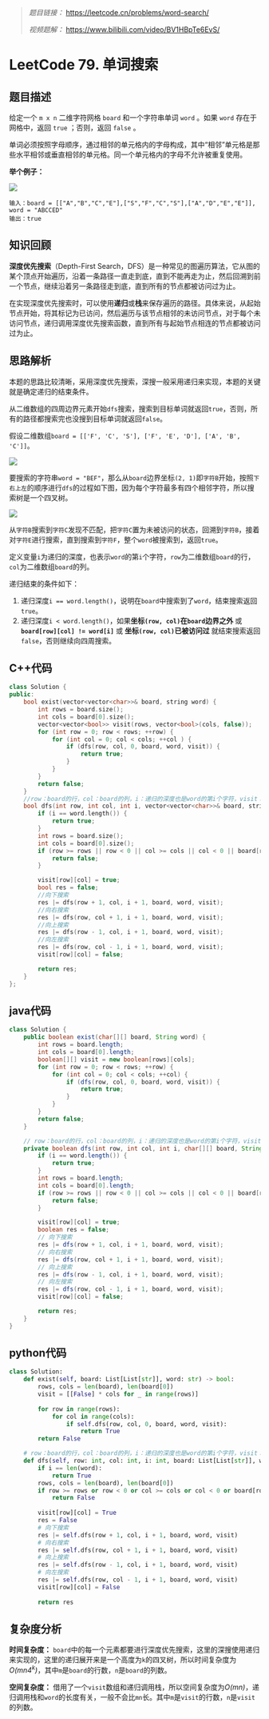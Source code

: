 > *题目链接：* https://leetcode.cn/problems/word-search/
>
> *视频题解：* https://www.bilibili.com/video/BV1HBpTe6EvS/

# LeetCode 79. 单词搜索

## 题目描述

给定一个 `m x n` 二维字符网格 `board` 和一个字符串单词 `word` 。如果 `word` 存在于网格中，返回 `true` ；否则，返回 `false` 。

单词必须按照字母顺序，通过相邻的单元格内的字母构成，其中“相邻”单元格是那些水平相邻或垂直相邻的单元格。同一个单元格内的字母不允许被重复使用。

**举个例子：**

![](https://gitee.com/ldtech007/picture/raw/master/pic/lc-0079-01.png)

```
输入：board = [["A","B","C","E"],["S","F","C","S"],["A","D","E","E"]], word = "ABCCED"
输出：true
```

## 知识回顾

**深度优先搜索**（Depth-First Search，DFS）是一种常见的图遍历算法，它从图的某个顶点开始遍历，沿着一条路径一直走到底，直到不能再走为止，然后回溯到前一个节点，继续沿着另一条路径走到底，直到所有的节点都被访问过为止。

在实现深度优先搜索时，可以使用**递归**或**栈**来保存遍历的路径。具体来说，从起始节点开始，将其标记为已访问，然后遍历与该节点相邻的未访问节点，对于每个未访问节点，递归调用深度优先搜索函数，直到所有与起始节点相连的节点都被访问过为止。

## 思路解析

本题的思路比较清晰，采用深度优先搜索，深搜一般采用递归来实现，本题的关键就是确定递归的结束条件。

从二维数组的四周边界元素开始`dfs`搜索，搜索到目标单词就返回`true`，否则，所有的路径都搜索完也没搜到目标单词就返回`false`。

假设二维数组`board = [['F', 'C', 'S'], ['F', 'E', 'D'], ['A', 'B', 'C']]`。

![](https://gitee.com/ldtech007/picture/raw/master/pic/lc-0079-02.png)

要搜索的字符串`word = "BEF"`，那么从`board`边界坐标`(2, 1)`即`字符B`开始，按照`下右上左`的顺序进行`dfs`的过程如下图，因为每个字符最多有四个相邻字符，所以搜索树是一个四叉树。

![](https://gitee.com/ldtech007/picture/raw/master/pic/lc-0079-03.png)

从`字符B`搜索到`字符C`发现不匹配，把`字符C`置为未被访问的状态，回溯到`字符B`，接着对`字符E`进行搜索，直到搜索到`字符F`，整个`word`被搜索到，返回`true`。

定义变量`i`为递归的深度，也表示`word`的第`i`个字符，`row`为二维数组`board`的行，`col`为二维数组`board`的列。

递归结束的条件如下：

1. 递归深度`i == word.length()`，说明在`board`中搜索到了`word`，结束搜索返回`true`。
2. 递归深度`i < word.length()`，如果**坐标`(row, col)`在`board`边界之外** 或 **`board[row][col] != word[i]`** 或 **坐标`(row, col)`已被访问过** 就结束搜索返回`false`，否则继续向四周搜索。

## C++代码

```cpp
class Solution {
public:
    bool exist(vector<vector<char>>& board, string word) {
        int rows = board.size();
        int cols = board[0].size();
        vector<vector<bool>> visit(rows, vector<bool>(cols, false));
        for (int row = 0; row < rows; ++row) {
            for (int col = 0; col < cols; ++col ) {
                if (dfs(row, col, 0, board, word, visit)) {
                    return true;
                }
            }
        }
        return false;
    }
    //row：board的行，col：board的列，i：递归的深度也是word的第i个字符，visit：保存board中元素是否访问过
    bool dfs(int row, int col, int i, vector<vector<char>>& board, string& word, vector<vector<bool>>& visit) {
        if (i == word.length()) {
            return true;
        }
        int rows = board.size();
        int cols = board[0].size();
        if (row >= rows || row < 0 || col >= cols || col < 0 || board[row][col] != word[i] || visit[row][col]) {
            return false;
        }

        visit[row][col] = true;
        bool res = false;
        //向下搜索
        res |= dfs(row + 1, col, i + 1, board, word, visit);
        //向右搜索
        res |= dfs(row, col + 1, i + 1, board, word, visit);
        //向上搜索
        res |= dfs(row - 1, col, i + 1, board, word, visit);
        //向左搜索
        res |= dfs(row, col - 1, i + 1, board, word, visit);
        visit[row][col] = false;

        return res;
    }
};

```

## java代码

```java
class Solution {
    public boolean exist(char[][] board, String word) {
        int rows = board.length;
        int cols = board[0].length;
        boolean[][] visit = new boolean[rows][cols];
        for (int row = 0; row < rows; ++row) {
            for (int col = 0; col < cols; ++col) {
                if (dfs(row, col, 0, board, word, visit)) {
                    return true;
                }
            }
        }
        return false;
    }

    // row：board的行，col：board的列，i：递归的深度也是word的第i个字符，visit：保存board中元素是否访问过
    private boolean dfs(int row, int col, int i, char[][] board, String word, boolean[][] visit) {
        if (i == word.length()) {
            return true;
        }
        int rows = board.length;
        int cols = board[0].length;
        if (row >= rows || row < 0 || col >= cols || col < 0 || board[row][col] != word.charAt(i) || visit[row][col]) {
            return false;
        }

        visit[row][col] = true;
        boolean res = false;
        // 向下搜索
        res |= dfs(row + 1, col, i + 1, board, word, visit);
        // 向右搜索
        res |= dfs(row, col + 1, i + 1, board, word, visit);
        // 向上搜索
        res |= dfs(row - 1, col, i + 1, board, word, visit);
        // 向左搜索
        res |= dfs(row, col - 1, i + 1, board, word, visit);
        visit[row][col] = false;

        return res;
    }
}
```

## python代码

```python
class Solution:
    def exist(self, board: List[List[str]], word: str) -> bool:
        rows, cols = len(board), len(board[0])
        visit = [[False] * cols for _ in range(rows)]
        
        for row in range(rows):
            for col in range(cols):
                if self.dfs(row, col, 0, board, word, visit):
                    return True
        return False

    # row：board的行，col：board的列，i：递归的深度也是word的第i个字符，visit：保存board中元素是否访问过
    def dfs(self, row: int, col: int, i: int, board: List[List[str]], word: str, visit: List[List[bool]]) -> bool:
        if i == len(word):
            return True
        rows, cols = len(board), len(board[0])
        if row >= rows or row < 0 or col >= cols or col < 0 or board[row][col] != word[i] or visit[row][col]:
            return False
        
        visit[row][col] = True
        res = False
        # 向下搜索
        res |= self.dfs(row + 1, col, i + 1, board, word, visit)
        # 向右搜索
        res |= self.dfs(row, col + 1, i + 1, board, word, visit)
        # 向上搜索
        res |= self.dfs(row - 1, col, i + 1, board, word, visit)
        # 向左搜索
        res |= self.dfs(row, col - 1, i + 1, board, word, visit)
        visit[row][col] = False
        
        return res
```

## 复杂度分析

**时间复杂度：** `board`中的每一个元素都要进行深度优先搜索，这里的深搜使用递归来实现的，这里的递归展开来是一个高度为`k`的四叉树，所以时间复杂度为*O(mn4<sup>k</sup>)*，其中`m`是`board`的行数，`n`是`board`的列数。

**空间复杂度：** 借用了一个`visit`数组和递归调用栈，所以空间复杂度为*O(mn)*，递归调用栈和`word`的长度有关，一般不会比`mn`长。其中`m`是`visit`的行数，`n`是`visit`的列数。
